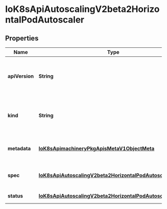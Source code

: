 
# IoK8sApiAutoscalingV2beta2HorizontalPodAutoscaler

## Properties
Name | Type | Description | Notes
------------ | ------------- | ------------- | -------------
**apiVersion** | **String** | APIVersion defines the versioned schema of this representation of an object. Servers should convert recognized schemas to the latest internal value, and may reject unrecognized values. More info: https://git.k8s.io/community/contributors/devel/api-conventions.md#resources |  [optional]
**kind** | **String** | Kind is a string value representing the REST resource this object represents. Servers may infer this from the endpoint the client submits requests to. Cannot be updated. In CamelCase. More info: https://git.k8s.io/community/contributors/devel/api-conventions.md#types-kinds |  [optional]
**metadata** | [**IoK8sApimachineryPkgApisMetaV1ObjectMeta**](IoK8sApimachineryPkgApisMetaV1ObjectMeta.md) | metadata is the standard object metadata. More info: https://git.k8s.io/community/contributors/devel/api-conventions.md#metadata |  [optional]
**spec** | [**IoK8sApiAutoscalingV2beta2HorizontalPodAutoscalerSpec**](IoK8sApiAutoscalingV2beta2HorizontalPodAutoscalerSpec.md) | spec is the specification for the behaviour of the autoscaler. More info: https://git.k8s.io/community/contributors/devel/api-conventions.md#spec-and-status. |  [optional]
**status** | [**IoK8sApiAutoscalingV2beta2HorizontalPodAutoscalerStatus**](IoK8sApiAutoscalingV2beta2HorizontalPodAutoscalerStatus.md) | status is the current information about the autoscaler. |  [optional]



